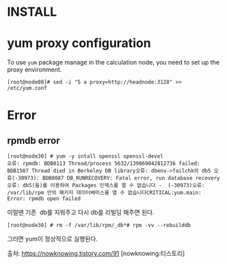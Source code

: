 # INSTALL

# yum proxy configuration
To use `yum` package manage in the calculation node, you need to set up the proxy environment. 

`[root@node08]# sed -i "5 a proxy=http://headnode:3128" >> /etc/yum.conf`

# Error

## rpmdb error

```
[root@node30] # yum -y intall openssl openssl-devel
오류: rpmdb: BDB0113 Thread/process 5632/139869042812736 failed: BDB1507 Thread died in Berkeley DB library오류: dbenv->failchk의 db5 오류(-30973): BDB0087 DB_RUNRECOVERY: Fatal error, run database recovery오류: db5(을)를 이용하여 Packages 인덱스를 열 수 없습니다 -  (-30973)오류: /var/lib/rpm 안의 패키지 데이터베이스를 열 수 없습니다CRITICAL:yum.main:
Error: rpmdb open failed
```

이럴땐 기존  db를 지워주고 다시 db를 리빌딩 해주면 된다.

`[root@node30] # rm -f /var/lib/rpm/_db*# rpm -vv --rebuilddb`

그러면 yum이 정상적으로 실행된다.

출처: https://nowknowing.tistory.com/91 [nowknowing:티스토리]
